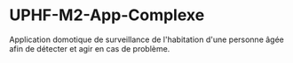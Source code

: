 # UPHF-M2-App-Complexe
Application domotique de surveillance de l'habitation d'une personne âgée afin de détecter et agir en cas de problème.
